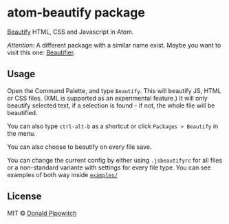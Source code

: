 # atom-beautify package

[Beautify](https://github.com/einars/js-beautify) HTML, CSS and Javascript in Atom.

*Attention*: A different package with a similar name exist. Maybe you want to visit this one: [Beautifier](https://atom.io/packages/atom-beautifier).

## Usage

Open the Command Palette, and type `Beautify`. This will beautify JS, HTML or CSS files. (XML is supported as an experimental feature.) It will only beautify selected text, if a selection is found - if not, the whole file will be beautified.

You can also type `ctrl-alt-b` as a shortcut or click `Packages > Beautify` in the menu.

You can also choose to beautify on every file save.

You can change the current config by either using `.jsbeautifyrc` for all files or a non-standard variante with settings for every file type. You can see examples of both way inside [`examples/`](https://github.com/donaldpipowitch/atom-beautify/examples)

## License

MIT © [Donald Pipowitch](https://github.com/donaldpipowitch)
